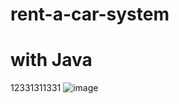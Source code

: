 # rent-a-car-system
# with Java
12331311331
![image](https://user-images.githubusercontent.com/116680886/226449360-21431226-4ff8-4d7d-a28e-d8959328f8c0.png)
